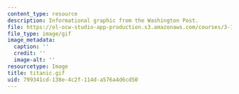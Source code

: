 ```yaml
---
content_type: resource
description: Informational graphic from the Washington Post.
file: https://ol-ocw-studio-app-production.s3.amazonaws.com/courses/3-11-mechanics-of-materials-fall-1999/799341cd138e4c2f114da576a4d6cd50_titanic.gif
file_type: image/gif
image_metadata:
  caption: ''
  credit: ''
  image-alt: ''
resourcetype: Image
title: titanic.gif
uid: 799341cd-138e-4c2f-114d-a576a4d6cd50
---
```

